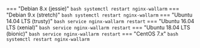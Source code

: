 === "Debian 8.x (jessie)"
    ``` bash
    systemctl restart nginx-wallarm
    ```
=== "Debian 9.x (stretch)"
    ``` bash
    systemctl restart nginx-wallarm
    ```
=== "Ubuntu 14.04 LTS (trusty)"
    ``` bash
    service nginx-wallarm restart
    ```
=== "Ubuntu 16.04 LTS (xenial)"
    ``` bash
    service nginx-wallarm restart
    ```
=== "Ubuntu 18.04 LTS (bionic)"
    ``` bash
    service nginx-wallarm restart
    ```
=== "CentOS 7.x"
    ``` bash
    systemctl restart nginx-wallarm
    ```
